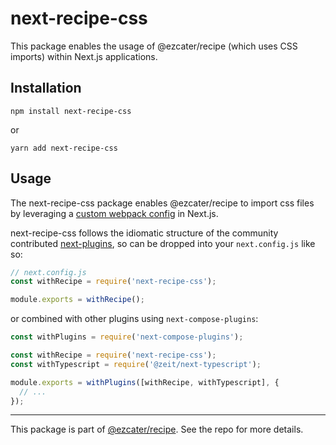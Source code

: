 # next-recipe-css

This package enables the usage of @ezcater/recipe (which uses CSS imports) within Next.js applications.

## Installation

```
npm install next-recipe-css
```

or

```
yarn add next-recipe-css
```

## Usage

The next-recipe-css package enables @ezcater/recipe to import css files by leveraging a [custom webpack config](https://nextjs.org/docs/api-reference/next.config.js/custom-webpack-config) in Next.js.

next-recipe-css follows the idiomatic structure of the community contributed [next-plugins](https://github.com/vercel/next-plugins), so can be dropped into your `next.config.js` like so:

```js
// next.config.js
const withRecipe = require('next-recipe-css');

module.exports = withRecipe();
```

or combined with other plugins using `next-compose-plugins`:

```js
const withPlugins = require('next-compose-plugins');

const withRecipe = require('next-recipe-css');
const withTypescript = require('@zeit/next-typescript');

module.exports = withPlugins([withRecipe, withTypescript], {
  // ...
});
```

---

This package is part of [@ezcater/recipe](https://github.com/ezcater/recipe). See the repo for more details.
